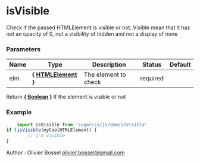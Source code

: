 # isVisible

Check if the passed HTMLElement is visible or not.
Visible mean that it has not an opacity of 0, not a visibility of hidden and not a display of none



### Parameters
Name  |  Type  |  Description  |  Status  |  Default
------------  |  ------------  |  ------------  |  ------------  |  ------------
elm  |  **{ [HTMLElement](https://developer.mozilla.org/fr/docs/Web/API/HTMLElement) }**  |  The element to check  |  required  |

Return **{ [Boolean](https://developer.mozilla.org/fr/docs/Web/JavaScript/Reference/Objets_globaux/Boolean) }** If the element is visible or not

### Example
```js
	import isVisible from 'sugarcss/js/dom/isVisible'
if (isVisible(myCoolHTMLElement) {
		// i'm visible
}
```
Author : Olivier Bossel [olivier.bossel@gmail.com](mailto:olivier.bossel@gmail.com)